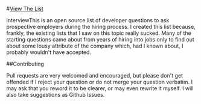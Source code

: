 #[View The List](https://github.com/ChiperSoft/InterviewThis/blob/master/InterviewThis.md)

InterviewThis is an open source list of developer questions to ask prospective employers during the hiring process.  I created this list because, frankly, the existing lists that I saw on this topic really sucked.  Many of the starting questions came about from years of hiring into jobs only to find out about some lousy attribute of the company which, had I known about, I probably wouldn't have accepted.

##Contributing

Pull requests are very welcomed and encouraged, but please don't get offended if I reject your question or do not merge your question verbatim. I may ask that you reword it to be clearer, or may even rewrite it myself.  I will also take suggestions as Github Issues.

